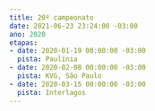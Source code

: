 ```yaml
---
title: 20º campeonato
date: 2021-06-23 23:24:00 -03:00
ano: 2020
etapas:
- date: 2020-01-19 00:00:00 -03:00
  pista: Paulínia
- date: 2020-02-08 00:00:00 -03:00
  pista: KVG, São Paulo
- date: 2020-03-15 00:00:00 -03:00
  pista: Interlagos
---
```

